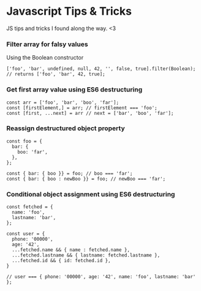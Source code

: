 # Javascript Tips & Tricks
JS tips and tricks I found along the way. &lt;3

### Filter array for falsy values
Using the Boolean constructor
```
['foo', 'bar', undefined, null, 42, '', false, true].filter(Boolean);
// returns ['foo', 'bar', 42, true];
```

### Get first array value using ES6 destructuring
```
const arr = ['foo', 'bar', 'boo', 'far'];
const [firstElement,] = arr; // firstElement === 'foo';
const [first, ...next] = arr // next = ['bar', 'boo', 'far'];
```

### Reassign destructured object property
```
const foo = {
  bar: {
    boo: 'far',
  },
};

const { bar: { boo }} = foo; // boo === 'far';
const { bar: { boo : newBoo }} = foo; // newBoo === 'far';
```

### Conditional object assignment using ES6 destructuring
```
const fetched = {
  name: 'foo',
  lastname: 'bar',
};

const user = {
  phone: '00000',
  age: '42',
  ...fetched.name && { name : fetched.name },
  ...fetched.lastname && { lastname: fetched.lastname },
  ...fetched.id && { id: fetched.id },
}

// user === { phone: '00000', age: '42', name: 'foo', lastname: 'bar' };

```
